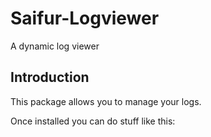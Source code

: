 # Saifur-Logviewer
A dynamic log viewer

## Introduction
This package allows you to manage your logs.

Once installed you can do stuff like this:
